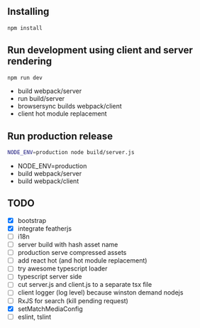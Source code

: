 ## Installing

```bash
npm install
```

## Run development using client and server rendering

```bash
npm run dev
```

 - build webpack/server
 - run build/server
 - browsersync builds webpack/client
 - client hot module replacement

## Run production release

```bash
NODE_ENV=production node build/server.js
```

 - NODE_ENV=production
 - build webpack/server
 - build webpack/client

 ## TODO
 - [x] bootstrap
 - [x] integrate featherjs
 - [ ] i18n
 - [ ] server build with hash asset name
 - [ ] production serve compressed assets
 - [ ] add react hot (and hot module replacement)
 - [ ] try awesome typescript loader
 - [ ] typescript server side
 - [ ] cut server.js and client.js to a separate tsx file
 - [ ] client logger (log level) because winston demand nodejs
 - [ ] RxJS for search (kill pending request)
 - [x] setMatchMediaConfig
 - [ ] eslint, tslint